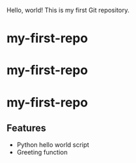 Hello, world!
This is my first Git repository.
# my-first-repo
# my-first-repo
# my-first-repo

## Features
- Python hello world script
- Greeting function
